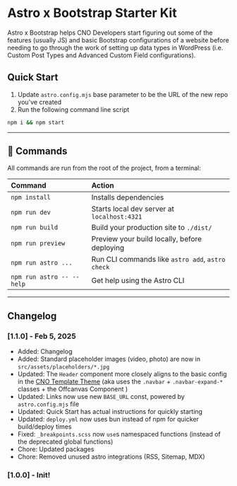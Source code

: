 # Astro x Bootstrap Starter Kit

Astro x Bootstrap helps CNO Developers start figuring out some of the features (usually JS) and basic Bootstrap configurations of a website before needing to go through the work of setting up data types in WordPress (i.e. Custom Post Types and Advanced Custom Field configurations). 

## Quick Start

1. Update `astro.config.mjs` base parameter to be the URL of the new repo you've created
2. Run the following command line script

```sh
npm i && npm start
```

---

## 🧞 Commands

All commands are run from the root of the project, from a terminal:

| Command                   | Action                                           |
| :------------------------ | :----------------------------------------------- |
| `npm install`             | Installs dependencies                            |
| `npm run dev`             | Starts local dev server at `localhost:4321`      |
| `npm run build`           | Build your production site to `./dist/`          |
| `npm run preview`         | Preview your build locally, before deploying     |
| `npm run astro ...`       | Run CLI commands like `astro add`, `astro check` |
| `npm run astro -- --help` | Get help using the Astro CLI                     |

---

## Changelog

### [1.1.0] - Feb 5, 2025

- Added: Changelog
- Added: Standard placeholder images (video, photo) are now in `src/assets/placeholders/*.jpg`
- Updated: The `Header` component more closely aligns to the basic config in the [CNO Template Theme](https://github.com/choctaw-nation/cno-template-theme/blob/main/wp-content/themes/cno-starter-theme/header.php) (aka uses the `.navbar` + `.navbar-expand-*` classes + the Offcanvas Component )
- Updated: Links now use new `BASE_URL` const, powered by `astro.config.mjs` file
- Updated: Quick Start has actual instructions for quickly starting
- Updated: `deploy.yml` now uses bun instead of npm for quicker build/deploy times
- Fixed: `_breakpoints.scss` now `use`s namespaced functions (instead of the deprecated global functions)
- Chore: Updated packages
- Chore: Removed unused astro integrations (RSS, Sitemap, MDX)

### [1.0.0] - Init!
